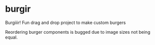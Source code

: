# burgir

Burgiiir! Fun drag and drop project to make custom burgers

Reordering burger components is bugged due to image sizes not being equal.
